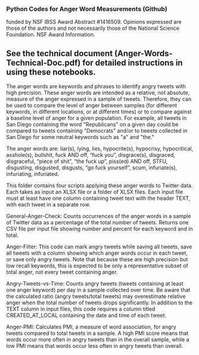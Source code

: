 ### Python Codes for Anger Word Measurements (Github)

funded by NSF IBSS Award Abstract #1416509. Opinions expressed are those of the authors and not necessarily those of the National Science Foundation. NSF Award Information.

## See the technical document (Anger-Words-Technical-Doc.pdf) for detailed instructions in using these notebooks.

The anger words are keywords and phrases to identify angry tweets with high precision. These anger words are intended as a relative, not absolute, measure of the anger expressed in a sample of tweets. Therefore, they can be used to compare the level of anger between samples (for different keywords, in different locations, or at different times) or to compare against a baseline level of anger for a given population. For example, all tweets in San Diego containing the word "Republicans" on a given day could be compared to tweets containing "Democrats" and/or to tweets collected in San Diego for some neutral keywords such as "a" and "the."

The anger words are: liar(s), lying, lies, hypocrite(s), hypocrisy, hypocritical, asshole(s), bullshit, fuck AND off, “fuck you”, disgrace(s), disgraced, disgraceful, “piece of shit”, “the fuck up”, piss(ed) AND off, STFU, disgusting, disgusted, disgusts, “go fuck yourself”, scum, infuriate(s), infuriating, infuriated.

This folder contains four scripts applying these anger words to Twitter data. Each takes as input an XLSX file or a folder of XLSX files. Each input file must at least have one column containing tweet text with the header TEXT, with each tweet in a separate row. 

General-Anger-Check: Counts occurrences of the anger words in a sample of Twitter data as a percentage of the total number of tweets.  Returns one CSV file per input file showing number and percent for each keyword and in total.

Anger-Filter: This code can mark angry tweets while saving all tweets, save all tweets with a column showing which anger words occur in each tweet, or save only angry tweets. Note that because these are high precision but low recall keywords, this is expected to be only a representative subset of total anger, not every tweet containing anger.

Angry-Tweets-vs-Time: Counts angry tweets (tweets containing at least one anger keyword) per day in a sample collected over time. Be aware that the calculated ratio (angry tweets/total tweets) may overestimate relative anger when the total number of tweets drops significantly. In addition to the TEXT column in input files, this code requires a column titled CREATED_AT_LOCAL containing the date and time of each tweet.

Anger-PMI: Calculates PMI, a measure of word association, for angry tweets compared to total tweets in a sample. A high PMI score means that words occur more often in angry tweets than in the overall sample, while a low PMI means that words occur less often in angry tweets than overall.
